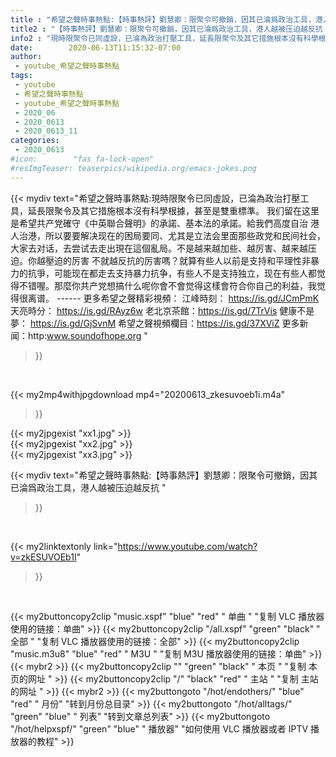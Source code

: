 ```yaml
---
title : "希望之聲時事熱點:【時事熱評】劉慧卿：限聚令可撤銷，因其已淪爲政治工具，港人越被压迫越反抗 "
title2 : "【時事熱評】劉慧卿：限聚令可撤銷，因其已淪爲政治工具，港人越被压迫越反抗 "
info2 : "現時限聚令已同虛設，已淪為政治打壓工具，延長限聚令及其它措施根本沒有科學根據，甚至是雙重標準。  我们留在这里是希望共产党確守《中英聯合聲明》的承諾、基本法的承諾。給我們高度自治 港人治港，所以要要解决现在的困局要同、尤其是立法会里面那些政党和民间社会，大家去对话，去尝试去走出現在這個亂局。不是越来越加些、越厉害、越来越压迫。你越壓迫的厉害 不就越反抗的厉害嗎？就算有些人以前是支持和平理性非暴力的抗爭，可能现在都走去支持暴力抗争，有些人不是支持独立，现在有些人都觉得不错喔。那麼你共产党想搞什么呢你會不會觉得这樣會符合你自己的利益，我觉得很离谱。  ------ 更多希望之聲精彩視頻： 江峰時刻： https://is.gd/JCmPmK 天亮時分： https://is.gd/RAyz6w 老北京茶館：https://is.gd/7TrVis 健康不是夢： https://is.gd/GjSvnM 希望之聲視頻欄目：https://is.gd/37XViZ 更多新闻：http:www.soundofhope.org "
date:        2020-06-13T11:15:32-07:00
author:
 - youtube_希望之聲時事熱點
tags:
 - youtube
 - 希望之聲時事熱點
 - youtube_希望之聲時事熱點
 - 2020_06
 - 2020_0613
 - 2020_0613_11
categories:
 - 2020_0613
#icon:        "fas fa-lock-open"
#resImgTeaser: teaserpics/wikipedia.org/emacs-jokes.png
---
```


{{< mydiv text="希望之聲時事熱點:現時限聚令已同虛設，已淪為政治打壓工具，延長限聚令及其它措施根本沒有科學根據，甚至是雙重標準。  我们留在这里是希望共产党確守《中英聯合聲明》的承諾、基本法的承諾。給我們高度自治 港人治港，所以要要解决现在的困局要同、尤其是立法会里面那些政党和民间社会，大家去对话，去尝试去走出現在這個亂局。不是越来越加些、越厉害、越来越压迫。你越壓迫的厉害 不就越反抗的厉害嗎？就算有些人以前是支持和平理性非暴力的抗爭，可能现在都走去支持暴力抗争，有些人不是支持独立，现在有些人都觉得不错喔。那麼你共产党想搞什么呢你會不會觉得这樣會符合你自己的利益，我觉得很离谱。  ------ 更多希望之聲精彩視頻： 江峰時刻： https://is.gd/JCmPmK 天亮時分： https://is.gd/RAyz6w 老北京茶館：https://is.gd/7TrVis 健康不是夢： https://is.gd/GjSvnM 希望之聲視頻欄目：https://is.gd/37XViZ 更多新闻：http:www.soundofhope.org "
>}}
<br>


{{< my2mp4withjpgdownload mp4="20200613_zkesuvoeb1i.m4a"
>}}

{{< my2jpgexist "xx1.jpg" >}}<br>
{{< my2jpgexist "xx2.jpg" >}}<br>
{{< my2jpgexist "xx3.jpg" >}}<br>



{{< mydiv text="希望之聲時事熱點:【時事熱評】劉慧卿：限聚令可撤銷，因其已淪爲政治工具，港人越被压迫越反抗 "
>}}
<br>

{{< my2linktextonly link="https://www.youtube.com/watch?v=zkESUVOEb1I"
>}}


<br>

{{< my2buttoncopy2clip "music.xspf"        "blue"   "red"    " 单曲 "  "复制 VLC 播放器使用的链接：单曲" >}} {{< my2buttoncopy2clip "/all.xspf"         "green"  "black"  " 全部 "  "复制 VLC 播放器使用的链接：全部" >}} {{< my2buttoncopy2clip "music.m3u8"        "blue"   "red"    " M3U  "    "复制 M3U 播放器使用的链接：单曲" >}} {{< mybr2 >}} {{< my2buttoncopy2clip ""                  "green"  "black"  " 本页 "    "复制 本页的网址 " >}} {{< my2buttoncopy2clip "/"                 "black"  "red"    " 主站 "    "复制 主站的网址 " >}} {{< mybr2 >}} {{< my2buttongoto      "/hot/endothers/"   "blue"   "red"    " 月份"   "转到月份总目录" >}} {{< my2buttongoto      "/hot/alltags/"     "green"  "blue"   " 列表"   "转到文章总列表" >}} {{< my2buttongoto      "/hot/helpxspf/"    "green"  "blue"   " 播放器" "如何使用 VLC 播放器或者 IPTV 播放器的教程" >}} 
